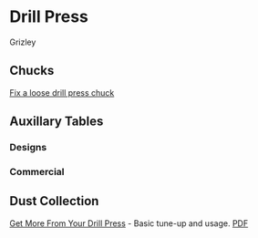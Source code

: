 # Drill Press

Grizley

## Chucks

[Fix a loose drill press chuck](https://www.finewoodworking.com/2011/12/08/fix-a-loose-drill-press-chuck)

## Auxillary Tables

### Designs

### Commercial

## Dust Collection

[Get More From Your Drill Press](https://www.finewoodworking.com/2006/01/01/get-more-from-your-drill-press) - Basic tune-up and usage. [PDF](https://www.finewoodworking.com/membership/pdf/23415/011182060.pdf)
